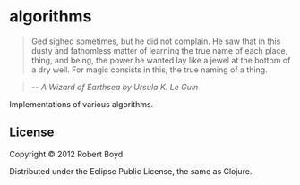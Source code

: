 # algorithms

> Ged sighed sometimes, but he did not complain. He saw that in this dusty and fathomless matter of learning the true name of each place, thing, and being, the power he wanted lay like a jewel at the bottom of a dry well. For magic consists in this, the true naming of a thing.

> -- *A Wizard of Earthsea by Ursula K. Le Guin*

Implementations of various algorithms.

## License

Copyright © 2012 Robert Boyd

Distributed under the Eclipse Public License, the same as Clojure.
